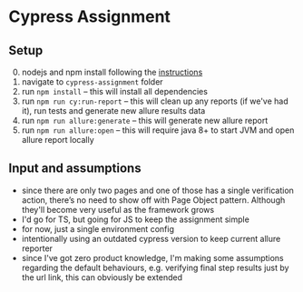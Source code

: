 # Cypress Assignment

## Setup
0. nodejs and npm install following the [instructions](https://docs.npmjs.com/downloading-and-installing-node-js-and-npm#using-a-node-version-manager-to-install-nodejs-and-npm)
1. navigate to `cypress-assignment` folder
2. run `npm install` – this will install all dependencies
3. run `npm run cy:run-report` – this will clean up any reports (if we've had it), run tests and generate new allure results data
4. run `npm run allure:generate` – this will generate new allure report
5. run `npm run allure:open` – this will require java 8+ to start JVM and open allure report locally

## Input and assumptions 
- since there are only two pages and one of those has a single verification action, there’s no need to show off with Page Object pattern. Although they'll become very useful as the framework grows
- I'd go for TS, but going for JS to keep the assignment simple
- for now, just a single environment config
- intentionally using an outdated cypress version to keep current allure reporter
- since I've got zero product knowledge, I'm making some assumptions regarding the default behaviours, e.g. verifying final step results just by the url link, this can obviously be extended